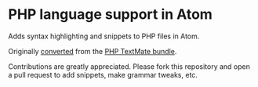 # PHP language support in Atom

Adds syntax highlighting and snippets to PHP files in Atom.

Originally [converted](http://atom.io/docs/latest/converting-a-text-mate-bundle)
from the [PHP TextMate bundle](https://github.com/textmate/php.tmbundle).

Contributions are greatly appreciated. Please fork this repository and open a
pull request to add snippets, make grammar tweaks, etc.
